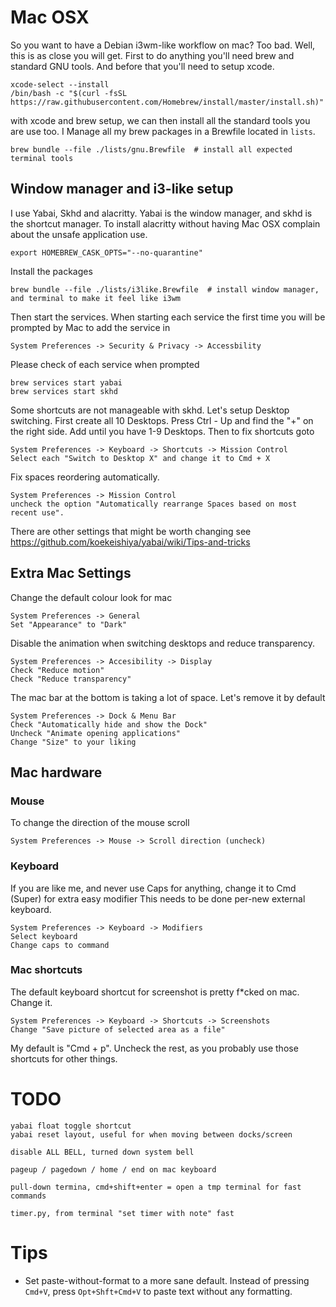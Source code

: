 # Mac OSX

So you want to have a Debian i3wm-like workflow on mac? Too bad.
Well, this is as close you will get. First to do anything you'll need brew and standard GNU tools.
And before that you'll need to setup xcode.

    xcode-select --install
    /bin/bash -c "$(curl -fsSL https://raw.githubusercontent.com/Homebrew/install/master/install.sh)"

with xcode and brew setup, we can then install all the standard tools you are use too.
I Manage all my brew packages in a Brewfile located in `lists`.

    brew bundle --file ./lists/gnu.Brewfile  # install all expected terminal tools

## Window manager and i3-like setup

I use Yabai, Skhd and alacritty. Yabai is the window manager, and skhd is the shortcut manager.
To install alacritty without having Mac OSX complain about the unsafe application use.

    export HOMEBREW_CASK_OPTS="--no-quarantine" 

Install the packages

    brew bundle --file ./lists/i3like.Brewfile  # install window manager, and terminal to make it feel like i3wm

Then start the services. When starting each service the first time you will be prompted by Mac to add the service in

    System Preferences -> Security & Privacy -> Accessbility

Please check of each service when prompted

    brew services start yabai
    brew services start skhd

Some shortcuts are not manageable with skhd. Let's setup Desktop switching. First create all 10 Desktops. Press Ctrl - Up and find the "+" on the right side. Add until you have 1-9 Desktops. Then to fix shortcuts goto

    System Preferences -> Keyboard -> Shortcuts -> Mission Control
    Select each "Switch to Desktop X" and change it to Cmd + X

Fix spaces reordering automatically.

    System Preferences -> Mission Control
    uncheck the option "Automatically rearrange Spaces based on most recent use".

There are other settings that might be worth changing see https://github.com/koekeishiya/yabai/wiki/Tips-and-tricks

## Extra Mac Settings

Change the default colour look for mac

    System Preferences -> General
    Set "Appearance" to "Dark"

Disable the animation when switching desktops and reduce transparency.

    System Preferences -> Accesibility -> Display
    Check "Reduce motion"
    Check "Reduce transparency"


The mac bar at the bottom is taking a lot of space. Let's remove it by default

    System Preferences -> Dock & Menu Bar
    Check "Automatically hide and show the Dock"
    Uncheck "Animate opening applications"
    Change "Size" to your liking

## Mac hardware

### Mouse

To change the direction of the mouse scroll

    System Preferences -> Mouse -> Scroll direction (uncheck)

### Keyboard

If you are like me, and never use Caps for anything, change it to Cmd (Super) for extra easy modifier
This needs to be done per-new external keyboard.

    System Preferences -> Keyboard -> Modifiers
    Select keyboard
    Change caps to command


### Mac shortcuts

The default keyboard shortcut for screenshot is pretty f*cked on mac. Change it.

    System Preferences -> Keyboard -> Shortcuts -> Screenshots
    Change "Save picture of selected area as a file"

My default is "Cmd + p". Uncheck the rest, as you probably use those shortcuts for other things.

# TODO

    yabai float toggle shortcut
    yabai reset layout, useful for when moving between docks/screen

    disable ALL BELL, turned down system bell

    pageup / pagedown / home / end on mac keyboard

    pull-down termina, cmd+shift+enter = open a tmp terminal for fast commands

    timer.py, from terminal "set timer with note" fast


# Tips

 - Set paste-without-format to a more sane default. Instead of pressing
   `Cmd+V`, press `Opt+Shft+Cmd+V` to paste text without any formatting.
